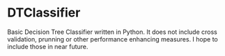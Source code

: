 # DTClassifier
Basic Decision Tree Classifier written in Python. 
It does not include cross validation, prunning or other performance enhancing measures.
I hope to include those in near future.
